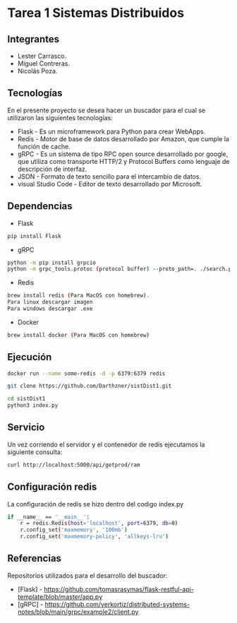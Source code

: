 # Tarea 1 Sistemas Distribuidos

## Integrantes
- Lester Carrasco.
- Miguel Contreras.
- Nicolás Poza.

## Tecnologías 
En el presente proyecto se desea hacer un buscador para el cual se utilizaron las siguientes tecnologías: 

- Flask - Es un microframework para Python para crear WebApps.
- Redis - Motor de base de datos desarrollado por Amazon, que cumple la función de cache.
- gRPC - Es un sistema de tipo RPC open source desarrollado por google, que utiliza como transporte HTTP/2 y Protocol Buffers como lenguaje de descripción de interfaz.
- JSON - Formato de texto sencillo para el intercambio de datos. 
- visual Studio Code - Editor de texto desarrollado por Microsoft. 

## Dependencias
- Flask 
```sh
pip install Flask
```
- gRPC
```sh
python -m pip install grpcio
python -m grpc_tools.protoc (protocol buffer) --proto_path=. ./search.proto --python_out=. --grpc_python_out=.
```
- Redis 
```sh
brew install redis (Para MacOS con homebrew).
Para linux descargar imagen
Para windows descargar .exe 
```
- Docker 
```sh
brew install docker (Para MacOS con homebrew)
```
## Ejecución
```sh
docker run --name some-redis -d -p 6379:6379 redis
```
```sh
git clone https://github.com/Darthzner/sistDist1.git
```
```sh
cd sistDist1
python3 index.py 
```
## Servicio
Un vez corriendo el servidor y el contenedor de redis ejecutamos la siguiente consulta:
```sh
curl http://localhost:5000/api/getprod/ram
```
## Configuración redis 
La configuración de redis se hizo dentro del codigo index.py
```sh
if __name__ == '__main__':
    r = redis.Redis(host='localhost', port=6379, db=0)
    r.config_set('maxmemory', '100mb')
    r.config_set('maxmemory-policy', 'allkeys-lru')
```
## Referencias
Repositorios utilizados para el desarrollo del buscador:
- [Flask] - https://github.com/tomasrasymas/flask-restful-api-template/blob/master/app.py
- [gRPC] - https://github.com/yerkortiz/distributed-systems-notes/blob/main/grpc/example2/client.py
